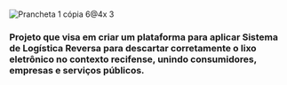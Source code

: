 # 
![Prancheta 1 cópia 6@4x 3](https://github.com/TheEuri/reconto/assets/62456615/a48e40ed-9d4f-4262-bc99-2e39f806a5e6)

### Projeto que visa em criar um plataforma para aplicar Sistema de Logística Reversa para descartar corretamente o lixo eletrônico no contexto recifense, unindo consumidores, empresas e serviços públicos.
